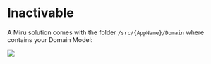 <!-- 
intro

IInactivable

Entity : IInactivable



Entities
  make:entity
Values Objects
-->

# Inactivable

A Miru solution comes with the folder `/src/{AppName}/Domain` where contains your Domain Model:

![](/Features-Domain.png)